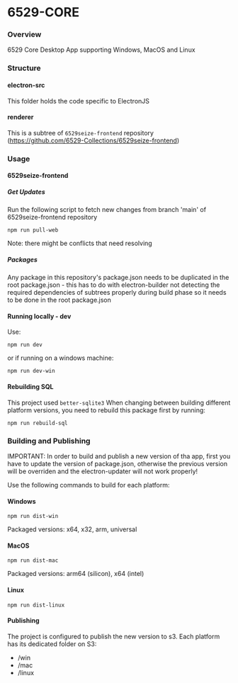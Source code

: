 # 6529-CORE

### Overview

6529 Core Desktop App supporting Windows, MacOS and Linux

### Structure

#### electron-src

This folder holds the code specific to ElectronJS

#### renderer

This is a subtree of `6529seize-frontend` repository (https://github.com/6529-Collections/6529seize-frontend)

### Usage

#### 6529seize-frontend

##### Get Updates

Run the following script to fetch new changes from branch 'main' of 6529seize-frontend repository

```
npm run pull-web
```

Note: there might be conflicts that need resolving

##### Packages

Any package in this repository's package.json needs to be duplicated in the root package.json - this has to do with electron-builder not detecting the required dependencies of subtrees properly during build phase so it needs to be done in the root package.json

#### Running locally - dev

Use:

```
npm run dev
```

or if running on a windows machine:

```
npm run dev-win
```

#### Rebuilding SQL

This project used `better-sqlite3`
When changing between building different platform versions, you need to rebuild this package first by running:

```
npm run rebuild-sql
```

### Building and Publishing

IMPORTANT: In order to build and publish a new version of tha app, first you have to update the version of package.json, otherwise the previous version will be overriden and the electron-updater will not work properly!

Use the following commands to build for each platform:

#### Windows

```
npm run dist-win
```

Packaged versions: x64, x32, arm, universal

#### MacOS

```
npm run dist-mac
```

Packaged versions: arm64 (silicon), x64 (intel)

#### Linux

```
npm run dist-linux
```

#### Publishing

The project is configured to publish the new version to s3. Each platform has its dedicated folder on S3:

- /win
- /mac
- /linux
